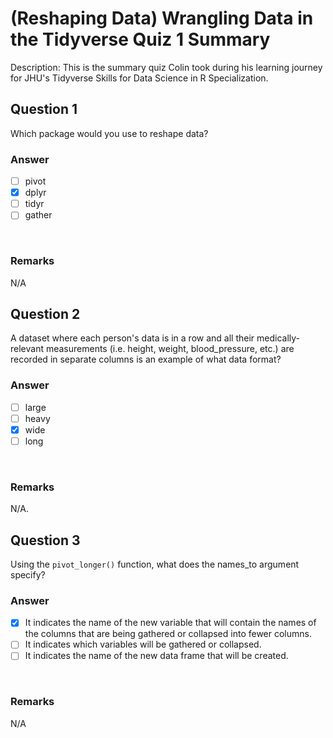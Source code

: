 # (Reshaping Data) Wrangling Data in the Tidyverse Quiz 1 Summary

Description: This is the summary quiz Colin took during his learning journey for JHU's Tidyverse Skills for Data Science in R Specialization.</br>

Question 1
----------
Which package would you use to reshape data?</br>

### Answer
- [ ] pivot
- [x] dplyr
- [ ] tidyr
- [ ] gather
</br>

### Remarks
N/A </br>

Question 2
----------
A dataset where each person's data is in a row and all their medically-relevant measurements (i.e. height, weight, blood_pressure, etc.) are recorded in separate columns is an example of what data format? </br>

### Answer
- [ ] large
- [ ] heavy
- [x] wide
- [ ] long
</br>

### Remarks
N/A.</br>

Question 3
----------
Using the `pivot_longer()` function, what does the names_to argument specify? </br>

### Answer
- [x] It indicates the name of the new variable that will contain the names of the columns that are being gathered or collapsed into fewer columns.
- [ ] It indicates which variables will be gathered or collapsed.
- [ ] It indicates the name of the new data frame that will be created.
</br>

### Remarks
N/A </br>
